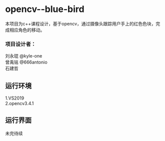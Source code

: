 # opencv--blue-bird
本项目为c++课程设计，基于opencv，通过摄像头跟踪用户手上的红色色块，完成相应角色的移动。  
### 项目设计者：  
刘永琨 @kyle-one  
曾禹铭  @666antonio  
石建哲  

## 运行环境
1.VS2019  
2.opencv3.4.1  

## 运行界面

未完待续
